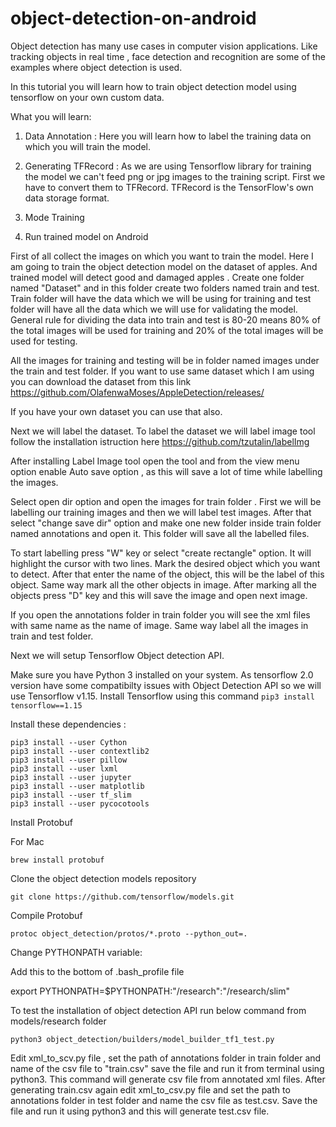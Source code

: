 # object-detection-on-android

Object detection has many use cases in computer vision applications. Like tracking objects in real time , face detection and recognition are some of the examples where object detection is used.

In this tutorial you will learn how to train object detection model using tensorflow on your own custom data.

What you will learn:

1. Data Annotation : Here you will learn how to label the training data on which you will train the model.

2. Generating TFRecord : As we are using Tensorflow library for training the model we can't feed png or jpg images to the training script. First we have to convert them to TFRecord. TFRecord is the TensorFlow's own data storage format.

3. Mode Training

4. Run trained model on Android

First of all collect the images on which you want to train the model. Here I am going to train the object detection model on the dataset of apples. And trained model will detect good and damaged apples . Create one folder named "Dataset" and in this folder create two folders named train and test. Train folder will have the data which we will be using for training and test folder will have all the data which we will use for validating the model. General rule for dividing the data into train and test is 80-20 means 80% of the total images will be used for training and 20% of the total images will be used for testing.

All the images for training and testing will be in folder named images under the train and test folder. If you want to use same dataset which I am using you can download the dataset from this link https://github.com/OlafenwaMoses/AppleDetection/releases/

If you have your own dataset you can use that also.

Next we will label the dataset. To label the dataset we will label image tool follow the installation istruction here https://github.com/tzutalin/labelImg

After installing Label Image tool open the tool and from the view menu option enable Auto save option , as this will save a lot of time while labelling the images.

Select open dir option and open the images for train folder . First we will be labelling our training images and then we will label test images. After that select "change save dir" option and make one new folder inside train folder named annotations and open it. This folder will save all the labelled files.

To start labelling press "W" key or select "create rectangle" option. It will highlight the cursor with two lines. Mark the desired object which you want to detect. After that enter the name of the object, this will be the label of this object. Same way mark all the other objects in image. After marking all the objects press "D" key and this will save the image and open next image.

If you open the annotations folder in train folder you will see the xml files with same name as the name of image. Same way label all the images in train and test folder.

Next we will setup Tensorflow Object detection API.

Make sure you have Python 3 installed on your system. As tensorflow 2.0 version have some compatibilty issues with Object Detection API so we will use Tensorflow v1.15. 
Install Tensorflow using this command ```pip3 install tensorflow==1.15```

Install these dependencies :

```
pip3 install --user Cython
pip3 install --user contextlib2
pip3 install --user pillow
pip3 install --user lxml
pip3 install --user jupyter
pip3 install --user matplotlib
pip3 install --user tf_slim
pip3 install --user pycocotools
```

Install Protobuf 

For Mac

```brew install protobuf```

Clone the object detection models repository

```git clone https://github.com/tensorflow/models.git```

Compile Protobuf 

```# From models/research/
protoc object_detection/protos/*.proto --python_out=.
```

Change PYTHONPATH variable:

Add this to the bottom of .bash_profile file

export PYTHONPATH=$PYTHONPATH:"<path to the models folder>/research":"<path to the models folder>/research/slim"
  
To test the installation of object detection API run below command from models/research folder

```python3 object_detection/builders/model_builder_tf1_test.py```

Edit xml_to_scv.py file , set the path of annotations folder in train folder and name of the csv file to "train.csv" save the file and run it from terminal using python3. This command will generate csv file from annotated xml files. After generating train.csv again edit xml_to_csv.py file and set the path to annotations folder in test folder and name the csv file as test.csv. Save the file and run it using python3 and this will generate test.csv file.
